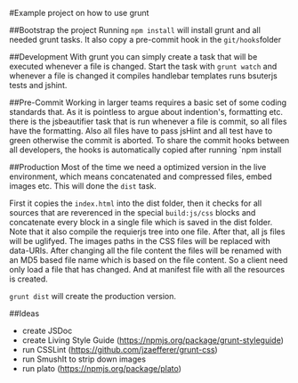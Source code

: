 #Example project on how to use grunt

##Bootstrap the project
Running `npm install` will install grunt and all needed grunt tasks.
It also copy a pre-commit hook in the `git/hooks`folder

##Development
With grunt you can simply create a task that will be executed whenever a file is changed.
Start the task with `grunt watch` and whenever a file is changed it compiles handlebar templates
runs bsuterjs tests and jshint.

##Pre-Commit
Working in larger teams requires a basic set of some coding standards that. As it is pointless to argue
about indention's, formatting etc. there is the jsbeautifier task that is run whenever a file is commit,
so all files have the formatting.
Also all files have to pass jsHint and all test have to green otherwise the commit is aborted.
To share the commit hooks between all developers, the hooks is automatically copied after running `npm install

##Production
Most of the time we need a optimized version in the live environment, which means concatenated and compressed files, embed images etc.
This will done the `dist` task.

First it copies the `index.html` into the dist folder, then it checks for all sources that are reverenced in
the special `build:js/css` blocks and concatenate every block in a single file which is saved in the dist folder.
Note that it also compile the requierjs tree into one file. After that, all js files will be uglifyed.
The images paths in the CSS files will be replaced with data-URIs.
After changing all the file content the files will be renamed with an MD5 based file name which is based on the file content.
So a client need only load a file that has changed. And at manifest file with all the resources is created.

`grunt dist` will create the production version.

##Ideas

* create JSDoc
* create Living Style Guide (https://npmjs.org/package/grunt-styleguide)
* run CSSLint (https://github.com/jzaefferer/grunt-css)
* run SmushIt to strip down images
* run plato (https://npmjs.org/package/plato)
